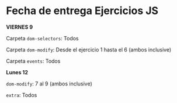 # Fecha de entrega Ejercicios JS

**VIERNES 9**

Carpeta `dom-selectors`: Todos

Carpeta `dom-modify`: Desde el ejercicio 1 hasta el 6 (ambos inclusive)

Carpeta `events`: Todos



**Lunes 12**

`dom-modify`: 7 al 9 (ambos inclusive)

`extra`: Todos